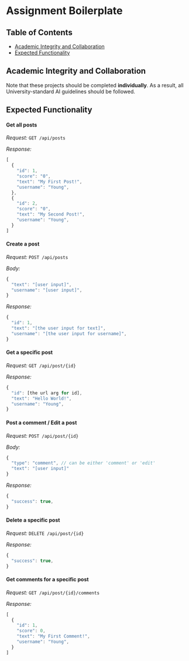 # Assignment Boilerplate

## Table of Contents

* [Academic Integrity and Collaboration](#academic-integrity-and-collaboration)
* [Expected Functionality](#expected-functionality)

## Academic Integrity and Collaboration

Note that these projects should be completed **individually**. As a result, all University-standard AI guidelines should be followed.

## Expected Functionality

#### Get all posts
*Request:* `GET /api/posts`

*Response:*
````javascript
[
  {
    "id": 1,
    "score": "0",
    "text": "My First Post!",
    "username": "Young",
  },
  {
    "id": 2,
    "score": "0",
    "text": "My Second Post!",
    "username": "Young",
  }
]
````

#### Create a post
*Request:* `POST /api/posts`

*Body:* 
````javascript
{
  "text": "[user input]",
  "username": "[user input]",
}
````

*Response:*
````javascript
{
  "id": 1,
  "text": "[the user input for text]",
  "username": "[the user input for username]",
}
````

#### Get a specific post
*Request:* `GET /api/post/{id}`

*Response:*
````javascript
{
  "id": [the url arg for id],
  "text": "Hello World!",
  "username": "Young",
}
````

#### Post a comment / Edit a post
*Request:* `POST /api/post/{id}`

*Body:* 
````javascript
{
  "type": "comment", // can be either 'comment' or 'edit'
  "text": "[user input]"
}
````

*Response:*
````javascript
{
  "success": true,
}
````

#### Delete a specific post
*Request:* `DELETE /api/post/{id}`

*Response:*
````javascript
{
  "success": true,
}
````

#### Get comments for a specific post
*Request:* `GET /api/post/{id}/comments`

*Response:*
````javascript
[
  {
    "id": 1,
    "score": 0,
    "text": "My First Comment!",
    "username": "Young",
  }
]
````
